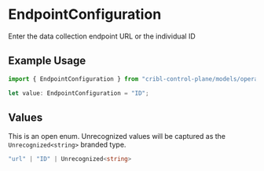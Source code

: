 # EndpointConfiguration

Enter the data collection endpoint URL or the individual ID

## Example Usage

```typescript
import { EndpointConfiguration } from "cribl-control-plane/models/operations";

let value: EndpointConfiguration = "ID";
```

## Values

This is an open enum. Unrecognized values will be captured as the `Unrecognized<string>` branded type.

```typescript
"url" | "ID" | Unrecognized<string>
```